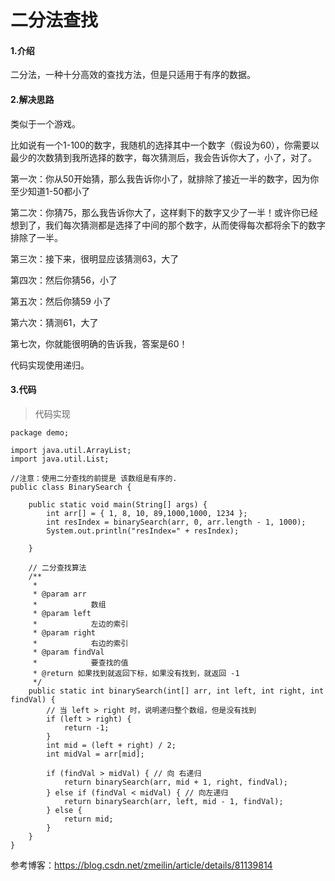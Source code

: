 # 二分法查找

#### 1.介绍

二分法，一种十分高效的查找方法，但是只适用于有序的数据。



#### 2.解决思路

类似于一个游戏。

比如说有一个1-100的数字，我随机的选择其中一个数字（假设为60），你需要以最少的次数猜到我所选择的数字，每次猜测后，我会告诉你大了，小了，对了。 

第一次：你从50开始猜，那么我告诉你小了，就排除了接近一半的数字，因为你至少知道1-50都小了

第二次：你猜75，那么我告诉你大了，这样剩下的数字又少了一半！或许你已经想到了，我们每次猜测都是选择了中间的那个数字，从而使得每次都将余下的数字排除了一半。

第三次：接下来，很明显应该猜测63，大了

第四次：然后你猜56，小了

第五次：然后你猜59 小了

第六次：猜测61，大了

第七次，你就能很明确的告诉我，答案是60！

代码实现使用递归。



#### 3.代码

> 代码实现

```
package demo;

import java.util.ArrayList;
import java.util.List;

//注意：使用二分查找的前提是 该数组是有序的.
public class BinarySearch {

    public static void main(String[] args) {
        int arr[] = { 1, 8, 10, 89,1000,1000, 1234 };
		int resIndex = binarySearch(arr, 0, arr.length - 1, 1000);
		System.out.println("resIndex=" + resIndex);

    }

    // 二分查找算法
    /**
     *
     * @param arr
     *            数组
     * @param left
     *            左边的索引
     * @param right
     *            右边的索引
     * @param findVal
     *            要查找的值
     * @return 如果找到就返回下标，如果没有找到，就返回 -1
     */
    public static int binarySearch(int[] arr, int left, int right, int findVal) {
        // 当 left > right 时，说明递归整个数组，但是没有找到
        if (left > right) {
            return -1;
        }
        int mid = (left + right) / 2;
        int midVal = arr[mid];

        if (findVal > midVal) { // 向 右递归
            return binarySearch(arr, mid + 1, right, findVal);
        } else if (findVal < midVal) { // 向左递归
            return binarySearch(arr, left, mid - 1, findVal);
        } else {
            return mid;
        }
    }
}
```



参考博客：https://blog.csdn.net/zmeilin/article/details/81139814